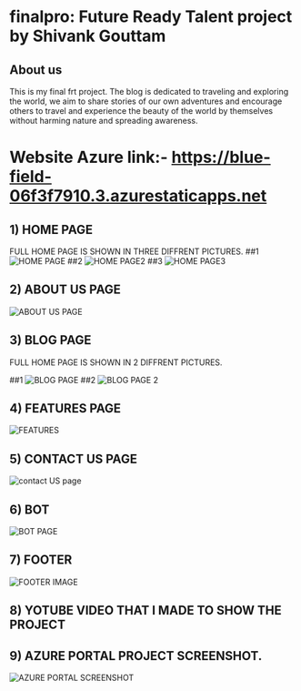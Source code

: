 # finalpro: Future Ready Talent project by Shivank Gouttam

## About us
This is my final frt project. The blog is dedicated to traveling and exploring the world, we aim to share stories of our own adventures and encourage others to travel and experience the beauty of the world by themselves without harming nature and spreading awareness.

# Website Azure link:- https://blue-field-06f3f7910.3.azurestaticapps.net

## 1) HOME PAGE
FULL HOME PAGE IS SHOWN IN THREE DIFFRENT PICTURES.
##1
![HOME PAGE](https://github.com/ShivankGouttam/finalpro/assets/135975968/82a16d1e-6775-4fc2-80e0-36e5c64e63a4)
##2
![HOME PAGE2](https://github.com/ShivankGouttam/finalpro/assets/135975968/ba28af77-486f-45ec-aca2-9e808a6d8702)
##3
![HOME PAGE3](https://github.com/ShivankGouttam/finalpro/assets/135975968/a30420e5-6397-4808-b952-036868d45a06)

## 2) ABOUT US PAGE

![ABOUT US PAGE](https://github.com/ShivankGouttam/finalpro/assets/135975968/ebb20981-2e0d-4643-987f-8de82627a4ed)

## 3) BLOG PAGE

FULL HOME PAGE IS SHOWN IN 2 DIFFRENT PICTURES.

##1
![BLOG PAGE](https://github.com/ShivankGouttam/finalpro/assets/135975968/e64e4775-ebb9-4d99-9e26-1f5c4faa9ed1)
##2
![BLOG PAGE 2](https://github.com/ShivankGouttam/finalpro/assets/135975968/8c4ef999-1737-4b6b-a034-780c44cfb92c)

## 4) FEATURES PAGE

![FEATURES](https://github.com/ShivankGouttam/finalpro/assets/135975968/9a716a0d-a785-4bcd-a9a1-63ba3e59d182)

## 5) CONTACT US PAGE

![contact US page](https://github.com/ShivankGouttam/finalpro/assets/135975968/5e846a87-ad9f-4342-974b-6ce01615dfc0)

## 6) BOT

![BOT PAGE ](https://github.com/ShivankGouttam/finalpro/assets/135975968/2459e7a7-ba23-49bf-a527-e02738469c5c)

## 7) FOOTER

![FOOTER IMAGE](https://github.com/ShivankGouttam/finalpro/assets/135975968/477d525d-f314-450d-9bb7-06d4ccf3d770)

## 8) YOTUBE VIDEO THAT I MADE TO SHOW THE PROJECT



## 9) AZURE PORTAL PROJECT SCREENSHOT.

![AZURE PORTAL SCREENSHOT](https://github.com/ShivankGouttam/finalpro/assets/135975968/c44270cf-c447-419d-b9d6-ac787c9306fa)


